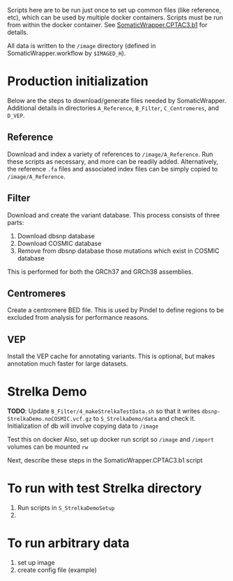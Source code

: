 Scripts here are to be run just once to set up common files (like reference,
etc), which can be used by multiple docker containers.  Scripts must be run from within the docker container.
See [SomaticWrapper.CPTAC3.b1](https://github.com/ding-lab/SomaticWrapper.CPTAC3.b1) for details.

All data is written to the `/image` directory (defined in SomaticWrapper.workflow by
`$IMAGED_H`).  

# Production initialization

Below are the steps to download/generate files needed by SomaticWrapper.  Additional details in
directories `A_Reference`, `B_Filter`, `C_Centromeres`, and `D_VEP`.

## Reference

Download and index a variety of references to `/image/A_Reference`.  Run these scripts as necessary, and more can be readily added.
Alternatively, the reference `.fa` files and associated index files can be simply copied to `/image/A_Reference`.

## Filter

Download and create the variant database. This process consists of three parts:

1. Download dbsnp database
2. Download COSMIC database
3. Remove from dbsnp database those mutations which exist in COSMIC database

This is performed for both the GRCh37 and GRCh38 assemblies.

## Centromeres

Create a centromere BED file.  This is used by Pindel to define regions to be excluded
from analysis for performance reasons.

## VEP

Install the VEP cache for annotating variants.  This is optional, but makes annotation much faster for large datasets.

# Strelka Demo

**TODO**: Update `B_Filter/4_makeStrelkaTestData.sh` so that it writes `dbsnp-StrelkaDemo.noCOSMIC.vcf.gz` to `S_StrelkaDemo/data` and
check it.  Initialization of db will involve copying data to `/image`

Test this on docker
Also, set up docker run script so `/image` and `/import` volumes can be mounted `rw`

Next, describe these steps in the SomaticWrapper.CPTAC3.b1 script


# To run with test Strelka directory

1. Run scripts in `S_StrelkaDemoSetup`
2. 

# To run arbitrary data

1. set up image
2. create config file (example)

